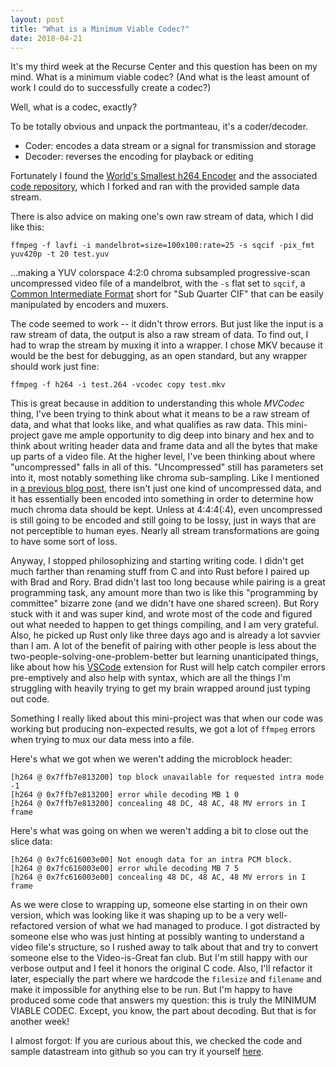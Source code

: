 ```yaml
---
layout: post
title: "What is a Minimum Viable Codec?"
date: 2018-04-21
---
```


It's my third week at the Recurse Center and this question has been on my mind. What is a minimum viable codec? (And what is the least amount of work I could do to successfully create a codec?)  

Well, what is a codec, exactly?  

To be totally obvious and unpack the portmanteau, it's a coder/decoder.

- Coder: encodes a data stream or a signal for transmission and storage
- Decoder: reverses the encoding for playback or editing


Fortunately I found the [World's Smallest h264 Encoder](https://cardinalpeak.com/blog/worlds-smallest-h-264-encoder/) and the associated [code repository](https://github.com/archersmind/H264Experiment), which I forked and ran with the provided sample data stream.

There is also advice on making one's own raw stream of data, which I did like this:  

`ffmpeg -f lavfi -i mandelbrot=size=100x100:rate=25 -s sqcif -pix_fmt yuv420p -t 20 test.yuv`

...making a YUV colorspace 4:2:0 chroma subsampled progressive-scan uncompressed video file of a mandelbrot, with the `-s` flat set to `sqcif`, a [Common Intermediate Format](https://en.wikipedia.org/wiki/Common_Intermediate_Format) short for "Sub Quarter CIF" that can be easily manipulated by encoders and muxers.


The code seemed to work -- it didn't throw errors. But just like the input is a raw stream of data, the output is also a raw stream of data. To find out, I had to wrap the stream by muxing it into a wrapper. I chose MKV because it would be the best for debugging, as an open standard, but any wrapper should work just fine:

`ffmpeg -f h264 -i test.264 -vcodec copy test.mkv`

This is great because in addition to understanding this whole *MVCodec* thing, I've been trying to think about what it means to be a raw stream of data, and what that looks like, and what qualifies as raw data. This mini-project gave me ample opportunity to dig deep into binary and hex and to think about writing header data and frame data and all the bytes that make up parts of a video file. At the higher level, I've been thinking about where "uncompressed" falls in all of this. "Uncompressed" still has parameters set into it, most notably something like chroma sub-sampling. Like I mentioned in [a previous blog post](http://bits.ashleyblewer.com/blog/2018/04/03/exploring-codecs-and-data-streams/), there isn't just one kind of uncompressed data, and it has essentially been encoded into something in order to determine how much chroma data should be kept. Unless at 4:4:4(:4), even uncompressed is still going to be encoded and still going to be lossy, just in ways that are not perceptible to human eyes. Nearly all stream transformations are going to have some sort of loss.

Anyway, I stopped philosophizing and starting writing code. I didn't get much farther than renaming stuff from C and into Rust before I paired up with Brad and Rory. Brad didn't last too long because while pairing is a great programming task, any amount more than two is like this "programming by committee" bizarre zone (and we didn't have one shared screen). But Rory stuck with it and was super kind, and wrote most of the code and figured out what needed to happen to get things compiling, and I am very grateful. Also, he picked up Rust only like three days ago and is already a lot savvier than I am. A lot of the benefit of pairing with other people is less about the two-people-solving-one-problem-better but learning unanticipated things, like about how his [VSCode](https://code.visualstudio.com/) extension for Rust will help catch compiler errors pre-emptively and also help with syntax, which are all the things I'm struggling with heavily trying to get my brain wrapped around just typing out code.

Something I really liked about this mini-project was that when our code was working but producing non-expected results, we got a lot of `ffmpeg` errors when trying to mux our data mess into a file. 

Here's what we got when we weren't adding the microblock header:

```
[h264 @ 0x7ffb7e813200] top block unavailable for requested intra mode -1
[h264 @ 0x7ffb7e813200] error while decoding MB 1 0
[h264 @ 0x7ffb7e813200] concealing 48 DC, 48 AC, 48 MV errors in I frame
```

Here's what was going on when we weren't adding a bit to close out the slice data:

```
[h264 @ 0x7fc616003e00] Not enough data for an intra PCM block.
[h264 @ 0x7fc616003e00] error while decoding MB 7 5
[h264 @ 0x7fc616003e00] concealing 48 DC, 48 AC, 48 MV errors in I frame
```

As we were close to wrapping up, someone else starting in on their own version, which was looking like it was shaping up to be a very well- refactored version of what we had managed to produce. I got distracted by someone else who was just hinting at possibly wanting to understand a video file's structure, so I rushed away to talk about that and try to convert someone else to the Video-is-Great fan club. But I'm still happy with our verbose output and I feel it honors the original C code. Also, I'll refactor it later, especially the part where we hardcode the `filesize` and `filename` and make it impossible for anything else to be run. But I'm happy to have produced some code that answers my question: this is truly the MINIMUM VIABLE CODEC. Except, you know, the part about decoding. But that is for another week!

I almost forgot: If you are curious about this, we checked the code and sample datastream into github so you can try it yourself [here](https://github.com/ablwr/hello264-rust).
